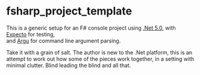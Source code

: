 # fsharp_project_template
This is a generic setup for an F# console project using 
[.Net 5.0](https://dotnet.microsoft.com/download/dotnet/5.0), with [Expecto](https://github.com/haf/expecto) for testing,  
and [Argu](http://fsprojects.github.io/Argu/) for command line argument parsing.   

Take it with a grain of salt. The author is new to the .Net platform, this is an attempt 
to work out how some of the pieces work together, in a setting with minimal clutter. Blind leading the blind 
and all that.

